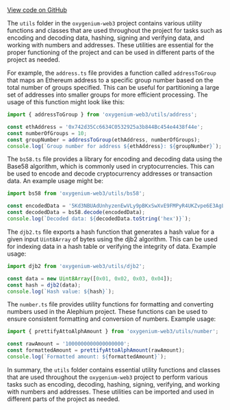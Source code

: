[View code on GitHub](https://github.com/oxygenium/oxygenium-web3/.autodoc/docs/json/packages/web3/src/utils)

The `utils` folder in the `oxygenium-web3` project contains various utility functions and classes that are used throughout the project for tasks such as encoding and decoding data, hashing, signing and verifying data, and working with numbers and addresses. These utilities are essential for the proper functioning of the project and can be used in different parts of the project as needed.

For example, the `address.ts` file provides a function called `addressToGroup` that maps an Ethereum address to a specific group number based on the total number of groups specified. This can be useful for partitioning a large set of addresses into smaller groups for more efficient processing. The usage of this function might look like this:

```javascript
import { addressToGroup } from 'oxygenium-web3/utils/address';

const ethAddress = '0x742d35Cc6634C0532925a3b844Bc454e4438f44e';
const numberOfGroups = 10;
const groupNumber = addressToGroup(ethAddress, numberOfGroups);
console.log(`Group number for address ${ethAddress}: ${groupNumber}`);
```

The `bs58.ts` file provides a library for encoding and decoding data using the Base58 algorithm, which is commonly used in cryptocurrencies. This can be used to encode and decode cryptocurrency addresses or transaction data. An example usage might be:

```javascript
import bs58 from 'oxygenium-web3/utils/bs58';

const encodedData = '5Kd3NBUAdUnhyzenEwVLy9pBKxSwXvE9FMPyR4UKZvpe6E3AgLr';
const decodedData = bs58.decode(encodedData);
console.log(`Decoded data: ${decodedData.toString('hex')}`);
```

The `djb2.ts` file exports a hash function that generates a hash value for a given input `Uint8Array` of bytes using the djb2 algorithm. This can be used for indexing data in a hash table or verifying the integrity of data. Example usage:

```javascript
import djb2 from 'oxygenium-web3/utils/djb2';

const data = new Uint8Array([0x01, 0x02, 0x03, 0x04]);
const hash = djb2(data);
console.log(`Hash value: ${hash}`);
```

The `number.ts` file provides utility functions for formatting and converting numbers used in the Alephium project. These functions can be used to ensure consistent formatting and conversion of numbers. Example usage:

```javascript
import { prettifyAttoAlphAmount } from 'oxygenium-web3/utils/number';

const rawAmount = '1000000000000000000';
const formattedAmount = prettifyAttoAlphAmount(rawAmount);
console.log(`Formatted amount: ${formattedAmount}`);
```

In summary, the `utils` folder contains essential utility functions and classes that are used throughout the `oxygenium-web3` project to perform various tasks such as encoding, decoding, hashing, signing, verifying, and working with numbers and addresses. These utilities can be imported and used in different parts of the project as needed.
